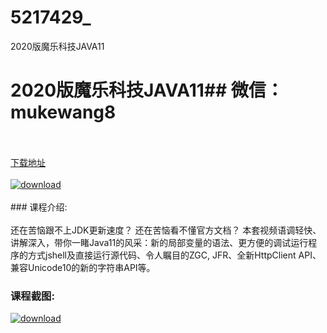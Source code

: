 # 5217429_
2020版魔乐科技JAVA11
# 2020版魔乐科技JAVA11## 微信：mukewang8
<br/></br>[下载地址](http://www.36tz.cn/article/5217429 "下载地址")
<br/></br>[![download](http://36tz.cn/muke_img/2021_01_1-16-300x171.png "下载地址")](http://www.36tz.cn/article/5217429 "下载地址")
<br/></br>### 课程介绍:<br/></br>还在苦恼跟不上JDK更新速度？
还在苦恼看不懂官方文档？
本套视频语调轻快、讲解深入，带你一睹Java11的风采：新的局部变量的语法、更方便的调试运行程序的方式jshell及直接运行源代码、令人瞩目的ZGC, JFR、全新HttpClient API、兼容Unicode10的新的字符串API等。

### 课程截图:
[![download](http://36tz.cn/muke_img/2021_01_2-20.png "下载地址")](http://www.36tz.cn/article/5217429 "下载地址")
